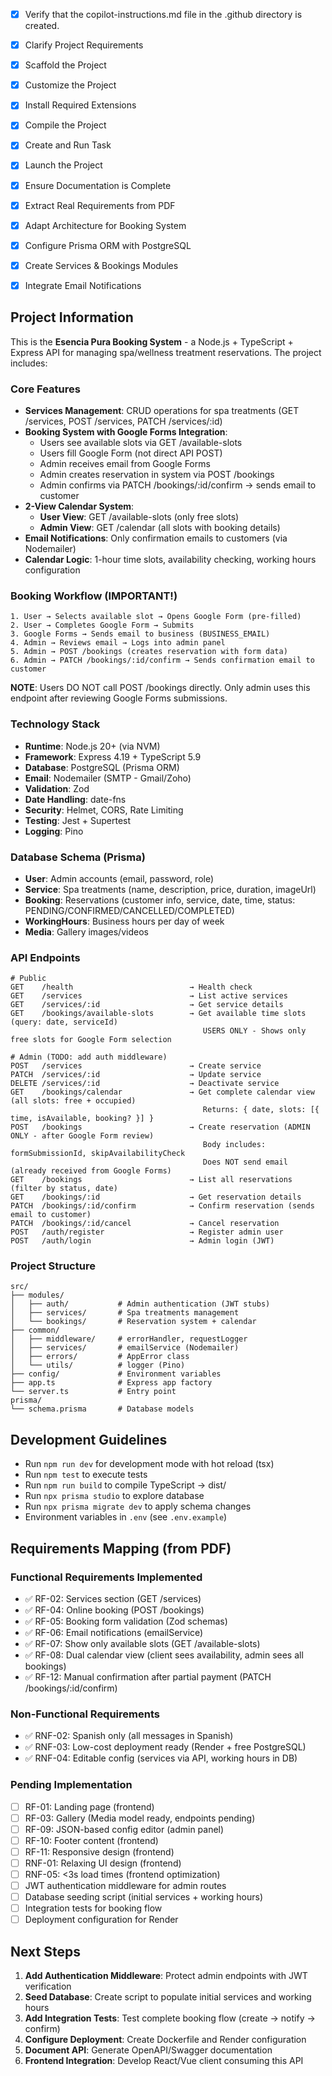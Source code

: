 - [x] Verify that the copilot-instructions.md file in the .github directory is created.

- [x] Clarify Project Requirements

- [x] Scaffold the Project

- [x] Customize the Project

- [x] Install Required Extensions

- [x] Compile the Project

- [x] Create and Run Task

- [x] Launch the Project

- [x] Ensure Documentation is Complete

- [x] Extract Real Requirements from PDF

- [x] Adapt Architecture for Booking System

- [x] Configure Prisma ORM with PostgreSQL

- [x] Create Services & Bookings Modules

- [x] Integrate Email Notifications

## Project Information
This is the **Esencia Pura Booking System** - a Node.js + TypeScript + Express API for managing spa/wellness treatment reservations. The project includes:

### Core Features
- **Services Management**: CRUD operations for spa treatments (GET /services, POST /services, PATCH /services/:id)
- **Booking System with Google Forms Integration**: 
  - Users see available slots via GET /available-slots
  - Users fill Google Form (not direct API POST)
  - Admin receives email from Google Forms
  - Admin creates reservation in system via POST /bookings
  - Admin confirms via PATCH /bookings/:id/confirm → sends email to customer
- **2-View Calendar System**:
  - **User View**: GET /available-slots (only free slots)
  - **Admin View**: GET /calendar (all slots with booking details)
- **Email Notifications**: Only confirmation emails to customers (via Nodemailer)
- **Calendar Logic**: 1-hour time slots, availability checking, working hours configuration

### Booking Workflow (IMPORTANT!)
```
1. User → Selects available slot → Opens Google Form (pre-filled)
2. User → Completes Google Form → Submits
3. Google Forms → Sends email to business (BUSINESS_EMAIL)
4. Admin → Reviews email → Logs into admin panel
5. Admin → POST /bookings (creates reservation with form data)
6. Admin → PATCH /bookings/:id/confirm → Sends confirmation email to customer
```

**NOTE**: Users DO NOT call POST /bookings directly. Only admin uses this endpoint after reviewing Google Forms submissions.

### Technology Stack
- **Runtime**: Node.js 20+ (via NVM)
- **Framework**: Express 4.19 + TypeScript 5.9
- **Database**: PostgreSQL (Prisma ORM)
- **Email**: Nodemailer (SMTP - Gmail/Zoho)
- **Validation**: Zod
- **Date Handling**: date-fns
- **Security**: Helmet, CORS, Rate Limiting
- **Testing**: Jest + Supertest
- **Logging**: Pino

### Database Schema (Prisma)
- **User**: Admin accounts (email, password, role)
- **Service**: Spa treatments (name, description, price, duration, imageUrl)
- **Booking**: Reservations (customer info, service, date, time, status: PENDING/CONFIRMED/CANCELLED/COMPLETED)
- **WorkingHours**: Business hours per day of week
- **Media**: Gallery images/videos

### API Endpoints
```
# Public
GET    /health                          → Health check
GET    /services                        → List active services
GET    /services/:id                    → Get service details
GET    /bookings/available-slots        → Get available time slots (query: date, serviceId)
                                           USERS ONLY - Shows only free slots for Google Form selection

# Admin (TODO: add auth middleware)
POST   /services                        → Create service
PATCH  /services/:id                    → Update service
DELETE /services/:id                    → Deactivate service
GET    /bookings/calendar               → Get complete calendar view (all slots: free + occupied)
                                           Returns: { date, slots: [{ time, isAvailable, booking? }] }
POST   /bookings                        → Create reservation (ADMIN ONLY - after Google Form review)
                                           Body includes: formSubmissionId, skipAvailabilityCheck
                                           Does NOT send email (already received from Google Forms)
GET    /bookings                        → List all reservations (filter by status, date)
GET    /bookings/:id                    → Get reservation details
PATCH  /bookings/:id/confirm            → Confirm reservation (sends email to customer)
PATCH  /bookings/:id/cancel             → Cancel reservation
POST   /auth/register                   → Register admin user
POST   /auth/login                      → Admin login (JWT)
```

### Project Structure
```
src/
├── modules/
│   ├── auth/           # Admin authentication (JWT stubs)
│   ├── services/       # Spa treatments management
│   └── bookings/       # Reservation system + calendar
├── common/
│   ├── middleware/     # errorHandler, requestLogger
│   ├── services/       # emailService (Nodemailer)
│   ├── errors/         # AppError class
│   └── utils/          # logger (Pino)
├── config/             # Environment variables
├── app.ts              # Express app factory
└── server.ts           # Entry point
prisma/
└── schema.prisma       # Database models
```

## Development Guidelines
- Run `npm run dev` for development mode with hot reload (tsx)
- Run `npm test` to execute tests
- Run `npm run build` to compile TypeScript → dist/
- Run `npx prisma studio` to explore database
- Run `npx prisma migrate dev` to apply schema changes
- Environment variables in `.env` (see `.env.example`)

## Requirements Mapping (from PDF)
### Functional Requirements Implemented
- ✅ RF-02: Services section (GET /services)
- ✅ RF-04: Online booking (POST /bookings)
- ✅ RF-05: Booking form validation (Zod schemas)
- ✅ RF-06: Email notifications (emailService)
- ✅ RF-07: Show only available slots (GET /available-slots)
- ✅ RF-08: Dual calendar view (client sees availability, admin sees all bookings)
- ✅ RF-12: Manual confirmation after partial payment (PATCH /bookings/:id/confirm)

### Non-Functional Requirements
- ✅ RNF-02: Spanish only (all messages in Spanish)
- ✅ RNF-03: Low-cost deployment ready (Render + free PostgreSQL)
- ✅ RNF-04: Editable config (services via API, working hours in DB)

### Pending Implementation
- [ ] RF-01: Landing page (frontend)
- [ ] RF-03: Gallery (Media model ready, endpoints pending)
- [ ] RF-09: JSON-based config editor (admin panel)
- [ ] RF-10: Footer content (frontend)
- [ ] RF-11: Responsive design (frontend)
- [ ] RNF-01: Relaxing UI design (frontend)
- [ ] RNF-05: <3s load times (frontend optimization)
- [ ] JWT authentication middleware for admin routes
- [ ] Database seeding script (initial services + working hours)
- [ ] Integration tests for booking flow
- [ ] Deployment configuration for Render

## Next Steps
1. **Add Authentication Middleware**: Protect admin endpoints with JWT verification
2. **Seed Database**: Create script to populate initial services and working hours
3. **Add Integration Tests**: Test complete booking flow (create → notify → confirm)
4. **Configure Deployment**: Create Dockerfile and Render configuration
5. **Document API**: Generate OpenAPI/Swagger documentation
6. **Frontend Integration**: Develop React/Vue client consuming this API
